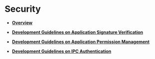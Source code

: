 # Security<a name="EN-US_TOPIC_0000001157319395"></a>

-   **[Overview](subsys-security-overview.md)**  

-   **[Development Guidelines on Application Signature Verification](subsys-security-sigverify.md)**  

-   **[Development Guidelines on Application Permission Management](subsys-security-rightmanagement.md)**  

-   **[Development Guidelines on IPC Authentication](subsys-security-communicationverify.md)**  


